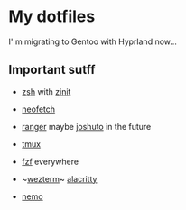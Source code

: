 # My dotfiles

I' m migrating to Gentoo with Hyprland now...

## Important sutff

- [zsh](https://www.zsh.org/) with [zinit](https://github.com/zdharma-continuum/zinit)
- [neofetch](https://github.com/dylanaraps/neofetch)

- [ranger](https://github.com/ranger/ranger) maybe [joshuto](https://github.com/kamiyaa/joshuto) in the future

- [tmux](https://github.com/tmux/tmux)

- [fzf](https://github.com/junegunn/fzf) everywhere

- ~[wezterm](https://github.com/wez/wezterm)~ [alacritty](https://github.com/alacritty/alacritty)
- [nemo](https://github.com/linuxmint/nemo)

